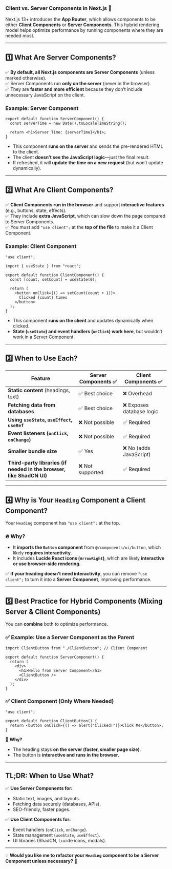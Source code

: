 ### **Client vs. Server Components in Next.js** 🚀

Next.js 13+ introduces the **App Router**, which allows components to be either **Client Components** or **Server Components**. This hybrid rendering model helps optimize performance by running components where they are needed most.

---

## **1️⃣ What Are Server Components?**
✅ **By default, all Next.js components are Server Components** (unless marked otherwise).  
✅ Server Components run **only on the server** (never in the browser).  
✅ They are **faster and more efficient** because they don’t include unnecessary JavaScript on the client.  

### **Example: Server Component**
```tsx
export default function ServerComponent() {
  const serverTime = new Date().toLocaleTimeString();

  return <h1>Server Time: {serverTime}</h1>;
}
```
- This component **runs on the server** and sends the pre-rendered HTML to the client.  
- The client **doesn’t see the JavaScript logic**—just the final result.  
- If refreshed, it will **update the time on a new request** (but won’t update dynamically).  

---

## **2️⃣ What Are Client Components?**
✅ **Client Components run in the browser** and support **interactive features** (e.g., buttons, state, effects).  
✅ They include **extra JavaScript**, which can slow down the page compared to Server Components.  
✅ You must add `"use client";` at the **top of the file** to make it a Client Component.

### **Example: Client Component**
```tsx
"use client";

import { useState } from "react";

export default function ClientComponent() {
  const [count, setCount] = useState(0);

  return (
    <button onClick={() => setCount(count + 1)}>
      Clicked {count} times
    </button>
  );
}
```
- This component **runs on the client** and updates dynamically when clicked.  
- **State (`useState`) and event handlers (`onClick`) work here**, but wouldn’t work in a Server Component.  

---

## **3️⃣ When to Use Each?**
| Feature  | Server Components ✅ | Client Components ✅ |
|----------|------------------|------------------|
| **Static content** (headings, text) | ✅ Best choice | ❌ Overhead |
| **Fetching data from databases** | ✅ Best choice | ❌ Exposes database logic |
| **Using `useState`, `useEffect`, `useRef`** | ❌ Not possible | ✅ Required |
| **Event listeners (`onClick`, `onChange`)** | ❌ Not possible | ✅ Required |
| **Smaller bundle size** | ✅ Yes | ❌ No (adds JavaScript) |
| **Third-party libraries (if needed in the browser, like ShadCN UI)** | ❌ Not supported | ✅ Required |

---

## **4️⃣ Why is Your `Heading` Component a Client Component?**
Your `Heading` component has `"use client";` at the top.  

### 🔥 **Why?**
- It **imports the `Button` component** from `@/components/ui/button`, which likely **requires interactivity**.
- It includes **Lucide React icons (`ArrowRight`)**, which are likely **interactive or use browser-side rendering**.

✅ **If your heading doesn’t need interactivity**, you can remove `"use client";` to turn it into a **Server Component**, improving performance.  

---

## **5️⃣ Best Practice for Hybrid Components (Mixing Server & Client Components)**
You can **combine** both to optimize performance.  

### ✅ **Example: Use a Server Component as the Parent**
```tsx
import ClientButton from "./ClientButton"; // Client Component

export default function ServerComponent() {
  return (
    <div>
      <h1>Hello from Server Component</h1>
      <ClientButton />
    </div>
  );
}
```

### ✅ **Client Component (Only Where Needed)**
```tsx
"use client";

export default function ClientButton() {
  return <button onClick={() => alert("Clicked!")}>Click Me</button>;
}
```

🚀 **Why?**
- The heading stays **on the server (faster, smaller page size)**.
- The button is **interactive and runs in the browser**.

---

## **TL;DR: When to Use What?**
✅ **Use Server Components for:**
- Static text, images, and layouts.
- Fetching data securely (databases, APIs).
- SEO-friendly, faster pages.

✅ **Use Client Components for:**
- Event handlers (`onClick`, `onChange`).
- State management (`useState`, `useEffect`).
- UI libraries (ShadCN, Lucide icons, modals).

---

💡 **Would you like me to refactor your `Heading` component to be a Server Component unless necessary?** 🚀